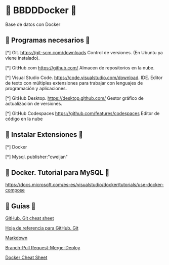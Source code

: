 # :beginner: BBDDDocker :beginner:
Base de datos con Docker

## :bank: Programas necesarios :bank:

[*] Git. https://git-scm.com/downloads  Control de versiones. (En Ubuntu ya viene instalado).

[*] GitHub.com https://github.com/ Almacen de repositorios en la nube.

[*] Visual Studio Code. https://code.visualstudio.com/download. IDE. Editor de texto con múltiples extensiones para trabajar con lenguajes de programación y aplicaciones.

[*] GitHub Desktop. https://desktop.github.com/ Gestor gráfico de actualización de versiones.

[*] GitHub Codespaces https://github.com/features/codespaces Editor de código en la nube



## :pill: Instalar Extensiones :pill:

[*] Docker

[*] Mysql. publisher:"cweijan"

## :hammer: Docker. Tutorial para MySQL :hammer:

https://docs.microsoft.com/es-es/visualstudio/docker/tutorials/use-docker-compose

## :eyes: Guías :eyes:

 [GitHub. Git cheat sheet](https://github.com/BBDDDocker/Guias/github-git-cheat-sheet.pdf)


 [Hoja de referencia para GitHub. Git](https://github.com/BBDDDocker/Guias/00_git-markdown-cheatsheet.pdf)

[Markdown](https://github.com/IESAlisal/BBDDDocker/blob/main/Guias/00_git-markdown-cheatsheet.pdf)

[Branch-Pull Request-Merge-Deploy](https://github.com/IESAlisal/BBDDDocker/blob/main/Guias/github-flow-cheatsheet.pdf)

[Docker Cheat Sheet ](https://github.com/IESAlisal/BBDDDocker/blob/main/Guias/Docker_Cheat_Sheet-2.pdf)